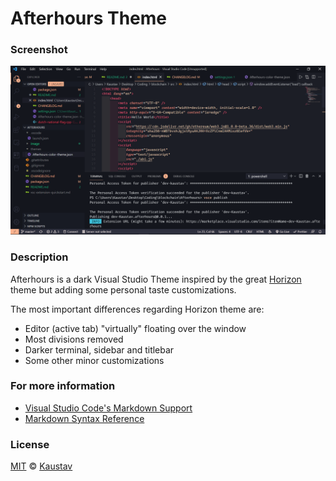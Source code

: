 # Afterhours Theme

### Screenshot

![](https://github.com/dev-Kaustav/Afterhours/blob/master/image/README/1622026645234.png)

### Description

Afterhours is a dark Visual Studio Theme inspired by the great [Horizon](https://https://marketplace.visualstudio.com/items?itemName=jolaleye.horizon-theme-vscode#:~:text=Search%20for%20Horizon%20Theme,Enjoy!) theme but adding some personal taste customizations.

The most important differences regarding Horizon theme are:

-   Editor (active tab) "virtually" floating over the window
-   Most divisions removed
-   Darker terminal, sidebar and titlebar
-   Some other minor customizations

### For more information

-   [Visual Studio Code's Markdown Support](http://code.visualstudio.com/docs/languages/markdown)
-   [Markdown Syntax Reference](https://help.github.com/articles/markdown-basics/)

### License

[MIT](https://github.com/mtdmali/daybreak-theme/blob/master/LICENSE) © [Kaustav](https://github.com/dev-kaustav)
